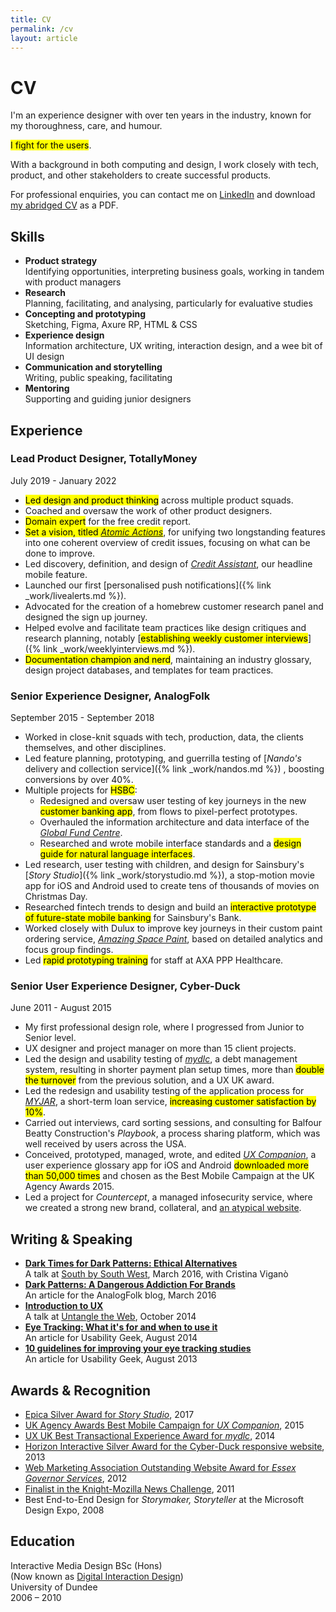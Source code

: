 ```yaml
---
title: CV
permalink: /cv
layout: article
---
```


# CV

<p class="description">I'm an experience designer with over ten years in the industry, known for my thoroughness, care, and humour.</p>

<p class="description"><mark>I fight for the users</mark>.</p>

With a background in both computing and design, I work closely with tech, product, and other stakeholders to create successful products.

For professional enquiries, you can contact me on [LinkedIn](http://www.linkedin.com/in/neildawson) and download [my abridged CV](Neil%20Dawson%20CV.pdf) as a PDF.

## Skills

- **Product strategy**  
Identifying opportunities, interpreting business goals, working in tandem with product managers
- **Research**  
Planning, facilitating, and analysing, particularly for evaluative studies
- **Concepting and prototyping**  
Sketching, Figma, Axure RP, HTML & CSS
- **Experience design**  
Information architecture, UX writing, interaction design, and a wee bit of UI design
- **Communication and storytelling**  
Writing, public speaking, facilitating
- **Mentoring**  
Supporting and guiding junior designers

## Experience

### Lead Product Designer, TotallyMoney
July 2019 - January 2022

- <mark>Led design and product thinking</mark> across multiple product squads.
- Coached and oversaw the work of other product designers.
- <mark>Domain expert</mark> for the free credit report.
- <mark>Set a vision, titled <a href="/../work/eligibilityhub/#proposing-a-new-framework-for-our-product-atomic-actions"><em>Atomic Actions</em></a></mark>, for unifying two longstanding features into one coherent overview of credit issues, focusing on what can be done to improve.
- Led discovery, definition, and design of <a href="https://www.totallymoney.com/blog/credit-assistant/" target="_blank">*Credit Assistant*</a>, our headline mobile feature.
- Launched our first [personalised push notifications]({% link _work/livealerts.md %}).
- Advocated for the creation of a homebrew customer research panel and designed the sign up journey.
- Helped evolve and facilitate team practices like design critiques and research planning, notably [<mark>establishing weekly customer interviews</mark>]({% link _work/weeklyinterviews.md %}).
- <mark>Documentation champion and nerd</mark>, maintaining an industry glossary, design project databases, and templates for team practices.

### Senior Experience Designer, AnalogFolk
September 2015 - September 2018

- Worked in close-knit squads with tech, production, data, the clients themselves, and other disciplines.
- Led feature planning, prototyping, and guerrilla testing of [*Nando's* delivery and collection service]({% link _work/nandos.md %}) , boosting conversions by over 40%.
- Multiple projects for <mark>HSBC</mark>:
	- Redesigned and oversaw user testing of key journeys in the new <mark>customer banking app</mark>, from flows to pixel-perfect prototypes.
	- Overhauled the information architecture and data interface of the <a href="https://www.assetmanagement.hsbc.co.uk/en/individual-investor/fund-centre" target="_blank">*Global Fund Centre*</a>.
	- Researched and wrote mobile interface standards and a <mark>design guide for natural language interfaces</mark>.
- Led research, user testing with children, and design for Sainsbury's [*Story Studio*]({% link _work/storystudio.md %}), a stop-motion movie app for iOS and Android used to create tens of thousands of movies on Christmas Day.
- Researched fintech trends to design and build an <mark>interactive prototype of future-state mobile banking</mark> for Sainsbury's Bank.
- Worked closely with Dulux to improve key journeys in their custom paint ordering service, [*Amazing Space Paint*](https://web.archive.org/web/20200920052116/https://www.analogfolk.com/work/amazing-space-paint), based on detailed analytics and focus group findings.
- Led <mark>rapid prototyping training</mark> for staff at AXA PPP Healthcare.

### Senior User Experience Designer, Cyber-Duck
June 2011 - August 2015

- My first professional design role, where I progressed from Junior to Senior level.
- UX designer and project manager on more than 15 client projects.
- Led the design and usability testing of [*mydlc*](https://web.archive.org/web/20150718071422/http://www.mydlc.co.uk/), a debt management system, resulting in shorter payment plan setup times, more than <mark>double the turnover</mark> from the previous solution, and a UX UK award.
- Led the redesign and usability testing of the application process for [*MYJAR*](https://myjar.com/), a short-term loan service, <mark>increasing customer satisfaction by 10%</mark>.
- Carried out interviews, card sorting sessions, and consulting for Balfour Beatty Construction's *Playbook*, a process sharing platform, which was well received by users across the USA.
- Conceived, prototyped, managed, wrote, and edited [*UX Companion*](http://uxcompanion.com/), a user experience glossary app for iOS and Android <mark>downloaded more than 50,000 times</mark> and chosen as the Best Mobile Campaign at the UK Agency Awards 2015.
- Led a project for *Countercept*, a managed infosecurity service, where we created a strong new brand, collateral, and <a href="https://web.archive.org/web/20160316002253/https://countercept.com/" target="_blank">an atypical website</a>.

## Writing & Speaking

- [**Dark Times for Dark Patterns: Ethical Alternatives**](http://www.slideshare.net/criviga/dark-times-for-dark-patterns-59440001)  
A talk at [South by South West](http://schedule.sxsw.com/2016/events/event_PP49272), March 2016, with Cristina Viganò
- [**Dark Patterns: A Dangerous Addiction For Brands**](http://analogfolk.com/blog/dark-patterns)  
An article for the AnalogFolk blog, March 2016
- [**Introduction to UX**](http://www.slideshare.net/neildawson/introduction-to-user-experience-40640966)  
A talk at [Untangle the Web](https://web.archive.org/web/20141024040213/https://www.meetup.com/Untangling-the-Web-London/events/211176532), October 2014
- [**Eye Tracking: What it's for and when to use it**](http://www.usabilitygeek.com/what-is-eye-tracking-when-to-use-it)  
An article for Usability Geek, August 2014
- [**10 guidelines for improving your eye tracking studies**](http://www.usabilitygeek.com/10-eye-tracking-guidelines)  
An article for Usability Geek, August 2013

## Awards & Recognition

- [Epica Silver Award for *Story Studio*](http://winners.epica-awards.com/2017/winner/68-01579-DIG/analogfolk/story-studio), 2017
- [UK Agency Awards Best Mobile Campaign for *UX Companion*](https://web.archive.org/web/20170222053834/www.ukagencyawards.com/2015-winners), 2015
- [UX UK Best Transactional Experience Award for *mydlc*](http://www.uxukawards.com/past-awards/2014-winners/), 2014
- [Horizon Interactive Silver Award for the Cyber-Duck responsive website](https://horizoninteractiveawards.com/2013/winners/winners_list_c), 2013
- [Web Marketing Association Outstanding Website Award for *Essex Governor Services*](http://www.webaward.org/winner.asp?eid=18337), 2012
- [Finalist in the Knight-Mozilla News Challenge](https://web.archive.org/web/20160102132321/https://dansinker.com/post/9588118250/knightmozilla-heads-to-berlin), 2011
- Best End-to-End Design for *Storymaker, Storyteller* at the Microsoft Design Expo, 2008

## Education

Interactive Media Design BSc (Hons)  
(Now known as [Digital Interaction Design](https://www.dundee.ac.uk/study/ug/digital-interaction-design/))  
University of Dundee  
2006 – 2010
